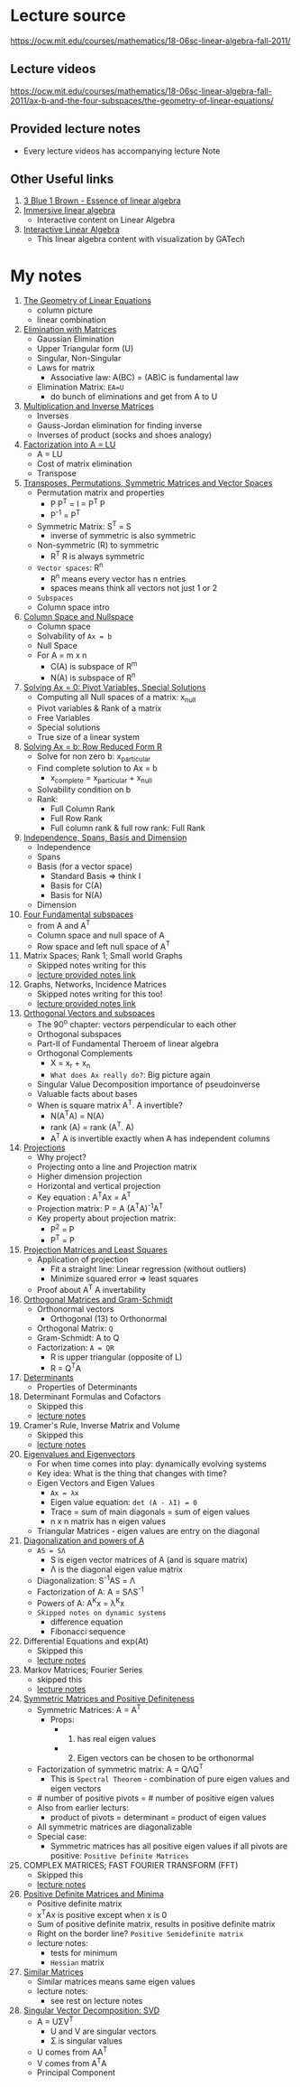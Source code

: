 # Lecture source

https://ocw.mit.edu/courses/mathematics/18-06sc-linear-algebra-fall-2011/

## Lecture videos

https://ocw.mit.edu/courses/mathematics/18-06sc-linear-algebra-fall-2011/ax-b-and-the-four-subspaces/the-geometry-of-linear-equations/

## Provided lecture notes

- Every lecture videos has accompanying lecture Note

## Other Useful links

1. [3 Blue 1 Brown - Essence of linear algebra](https://www.youtube.com/watch?v=kjBOesZCoqc&list=PL0-GT3co4r2y2YErbmuJw2L5tW4Ew2O5B)
2. [Immersive linear algebra](http://immersivemath.com/ila/tableofcontents.html)
   - Interactive content on Linear Algebra
3. [Interactive Linear Algebra](https://textbooks.math.gatech.edu/ila/index2.html)
   - This linear algebra content with visualization by GATech

# My notes

1. [The Geometry of Linear Equations](1/README.md)
   - column picture
   - linear combination
2. [Elimination with Matrices](2/README.md)
   - Gaussian Elimination
   - Upper Triangular form (U)
   - Singular, Non-Singular
   - Laws for matrix
     - Associative law: A(BC) = (AB)C is fundamental law
   - Elimination Matrix: `EA=U`
     - do bunch of eliminations and get from A to U
3. [Multiplication and Inverse Matrices](3/README.md)
   - Inverses
   - Gauss-Jordan elimination for finding inverse
   - Inverses of product (socks and shoes analogy)
4. [Factorization into A = LU](4/README.md)
   - A = LU
   - Cost of matrix elimination
   - Transpose
5. [Transposes, Permutations, Symmetric Matrices and Vector Spaces](5/README.md)
   - Permutation matrix and properties
     - P P<sup>T</sup> = I = P<sup>T</sup> P
     - P<sup>-1</sup> = P<sup>T</sup>
   - Symmetric Matrix: S<sup>T</sup> = S
     - inverse of symmetric is also symmetric
   - Non-symmetric (R) to symmetric
     - R<sup>T</sup> R is always symmetric
   - `Vector spaces`: R<sup>n</sup>
     - R<sup>n</sup> means every vector has n entries
     - spaces means think all vectors not just 1 or 2
   - `Subspaces`
   - Column space intro
6. [Column Space and Nullspace](6/README.md)
   - Column space
   - Solvability of `Ax = b`
   - Null Space
   - For A = m x n
     - C(A) is subspace of R<sup>m</sup>
     - N(A) is subspace of R<sup>n</sup>
7. [Solving Ax = 0: Pivot Variables, Special Solutions](7/README.md)
   - Computing all Null spaces of a matrix: x<sub>null</sub>
   - Pivot variables & Rank of a matrix
   - Free Variables
   - Special solutions
   - True size of a linear system
8. [Solving Ax = b: Row Reduced Form R](8/README.md)
   - Solve for non zero b: x<sub>particular</sub>
   - Find complete solution to Ax = b
     - x<sub>complete</sub> = x<sub>particular</sub> + x<sub>null</sub>
   - Solvability condition on b
   - Rank:
     - Full Column Rank
     - Full Row Rank
     - Full column rank & full row rank: Full Rank
9. [Independence, Spans, Basis and Dimension](9/README.md)
   - Independence
   - Spans
   - Basis (for a vector space)
     - Standard Basis => think I
     - Basis for C(A)
     - Basis for N(A)
   - Dimension
10. [Four Fundamental subspaces](10/README.md)
    - from A and A<sup>T</sup>
    - Column space and null space of A
    - Row space and left null space of A<sup>T</sup>
11. Matrix Spaces; Rank 1; Small world Graphs
    - Skipped notes writing for this
    - [lecture provided notes link](https://ocw.mit.edu/courses/mathematics/18-06sc-linear-algebra-fall-2011/ax-b-and-the-four-subspaces/matrix-spaces-rank-1-small-world-graphs/MIT18_06SCF11_Ses1.11sum.pdf)
12. Graphs, Networks, Incidence Matrices
    - Skipped notes writing for this too!
    - [lecture provided notes link](https://ocw.mit.edu/courses/18-06sc-linear-algebra-fall-2011/resources/mit18_06scf11_ses1-12sum/)
13. [Orthogonal Vectors and subspaces](13/README.md)
    - The 90<sup>o</sup> chapter: vectors perpendicular to each other
    - Orthogonal subspaces
    - Part-II of Fundamental Theroem of linear algebra
    - Orthogonal Complements
      - X = x<sub>r</sub> + x<sub>n</sub>
      - `What does Ax really do?`: Big picture again
    - Singular Value Decomposition importance of pseudoinverse
    - Valuable facts about bases
    - When is square matrix A<sup>T</sup>. A invertible?
      - N(A<sup>T</sup>A) = N(A)
      - rank (A) = rank (A<sup>T</sup>. A)
      - A<sup>T</sup> A is invertible exactly when A has independent columns
14. [Projections](14/README.md)
    - Why project?
    - Projecting onto a line and Projection matrix
    - Higher dimension projection
    - Horizontal and vertical projection
    - Key equation : A<sup>T</sup>Ax = A<sup>T</sup>
    - Projection matrix: P = A (A<sup>T</sup>A)<sup>-1</sup>A<sup>T</sup>
    - Key property about projection matrix:
      - P<sup>2</sup> = P
      - P<sup>T</sup> = P
15. [Projection Matrices and Least Squares](15/README.md)
    - Application of projection
      - Fit a straight line: Linear regression (without outliers)
      - Minimize squared error => least squares
    - Proof about A<sup>T</sup> A invertability
16. [Orthogonal Matrices and Gram-Schmidt](16/README.md)
    - Orthonormal vectors
      - Orthogonal (13) to Orthonormal
    - Orthogonal Matrix: `Q`
    - Gram-Schmidt: A to Q
    - Factorization: `A = QR`
      - R is upper triangular (opposite of L)
      - R = Q<sup>T</sup>A
17. [Determinants](17/README.md)
    - Properties of Determinants
18. Determinant Formulas and Cofactors
    - Skipped this
    - [lecture notes](https://ocw.mit.edu/courses/18-06sc-linear-algebra-fall-2011/resources/mit18_06scf11_ses2-6sum/)
19. Cramer's Rule, Inverse Matrix and Volume
    - Skipped this
    - [lecture notes](https://ocw.mit.edu/courses/18-06sc-linear-algebra-fall-2011/resources/mit18_06scf11_ses2-7sum/)
20. [Eigenvalues and Eigenvectors](20/README.md)
    - For when time comes into play: dynamically evolving systems
    - Key idea: What is the thing that changes with time?
    - Eigen Vectors and Eigen Values
      - `Ax = λx`
      - Eigen value equation: `det (A - λI) = 0`
      - Trace = sum of main diagonals = sum of eigen values
      - n x n matrix has n eigen values
    - Triangular Matrices - eigen values are entry on the diagonal
21. [Diagonalization and powers of A](21/README.md)
    - `AS = SΛ`
      - S is eigen vector matrices of A (and is square matrix)
      - Λ is the diagonal eigen value matrix
    - Diagonalization: S<sup>-1</sup>AS = Λ
    - Factorization of A: A = SΛS<sup>-1</sup>
    - Powers of A: A<sup>K</sup>x = λ<sup>K</sup>x
    - `Skipped notes on dynamic systems`
      - difference equation
      - Fibonacci sequence
22. Differential Equations and exp(At)
    - Skipped this
    - [lecture notes](https://ocw.mit.edu/courses/18-06sc-linear-algebra-fall-2011/resources/mit18_06scf11_ses2-10sum/)
23. Markov Matrices; Fourier Series
    - skipped this
    - [lecture notes](https://ocw.mit.edu/courses/18-06sc-linear-algebra-fall-2011/resources/mit18_06scf11_ses2-11sum/)
24. [Symmetric Matrices and Positive Definiteness](24/README.md)
    - Symmetric Matrices: A = A<sup>T</sup>
      - Props:
        - 1. has real eigen values
        - 2. Eigen vectors can be chosen to be orthonormal
    - Factorization of symmetric matrix: A = QΛQ<sup>T</sup>
      - This is `Spectral Theorem` - combination of pure eigen values and eigen vectors
    - \# number of positive pivots = \# number of positive eigen values
    - Also from earlier lecturs:
      - product of pivots = determinant = product of eigen values
    - All symmetric matrices are diagonalizable
    - Special case:
      - Symmetric matrices has all positive eigen values if all pivots are positive: `Positive Definite Matrices`
25. COMPLEX MATRICES; FAST FOURIER TRANSFORM (FFT)
    - Skipped this
    - [lecture notes](https://ocw.mit.edu/courses/18-06sc-linear-algebra-fall-2011/resources/mit18_06scf11_ses3-2sum/)
26. [Positive Definite Matrices and Minima](26/README.md)
    - Positive definite matrix
    - x<sup>T</sup>Ax is positive except when x is 0
    - Sum of positive definite matrix, results in positive definite matrix
    - Right on the border line? `Positive Semidefinite matrix`
    - lecture notes:
      - tests for minimum
      - `Hessian` matrix
27. [Similar Matrices](27/README.md)
    - Similar matrices means same eigen values
    - lecture notes:
      - see rest on lecture notes
28. [Singular Vector Decomposition: SVD](28/README.md)
    - A = UΣV<sup>T</sup>
      - U and V are singular vectors
      - Σ is singular values
    - U comes from AA<sup>T</sup>
    - V comes from A<sup>T</sup>A
    - Principal Component
